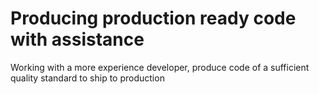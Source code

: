 # Producing production ready code with assistance

Working with a more experience developer, produce code of a sufficient quality standard to ship to production

